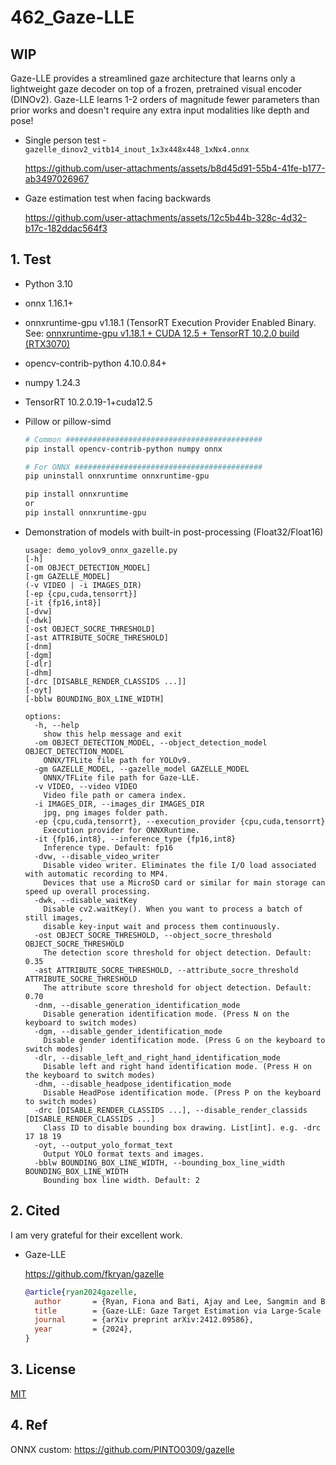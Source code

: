 # 462_Gaze-LLE

## WIP

Gaze-LLE provides a streamlined gaze architecture that learns only a lightweight gaze decoder on top of a frozen, pretrained visual encoder (DINOv2). Gaze-LLE learns 1-2 orders of magnitude fewer parameters than prior works and doesn't require any extra input modalities like depth and pose!

- Single person test - `gazelle_dinov2_vitb14_inout_1x3x448x448_1xNx4.onnx`

  https://github.com/user-attachments/assets/b8d45d91-55b4-41fe-b177-ab3497026967

- Gaze estimation test when facing backwards

  https://github.com/user-attachments/assets/12c5b44b-328c-4d32-b17c-182ddac564f3

## 1. Test
  - Python 3.10
  - onnx 1.16.1+
  - onnxruntime-gpu v1.18.1 (TensorRT Execution Provider Enabled Binary. See: [onnxruntime-gpu v1.18.1 + CUDA 12.5 + TensorRT 10.2.0 build (RTX3070)](https://zenn.dev/pinto0309/scraps/801db283883c38)
  - opencv-contrib-python 4.10.0.84+
  - numpy 1.24.3
  - TensorRT 10.2.0.19-1+cuda12.5
  - Pillow or pillow-simd

    ```bash
    # Common ############################################
    pip install opencv-contrib-python numpy onnx

    # For ONNX ##########################################
    pip uninstall onnxruntime onnxruntime-gpu

    pip install onnxruntime
    or
    pip install onnxruntime-gpu
    ```

  - Demonstration of models with built-in post-processing (Float32/Float16)
    ```
    usage: demo_yolov9_onnx_gazelle.py
    [-h]
    [-om OBJECT_DETECTION_MODEL]
    [-gm GAZELLE_MODEL]
    (-v VIDEO | -i IMAGES_DIR)
    [-ep {cpu,cuda,tensorrt}]
    [-it {fp16,int8}]
    [-dvw]
    [-dwk]
    [-ost OBJECT_SOCRE_THRESHOLD]
    [-ast ATTRIBUTE_SOCRE_THRESHOLD]
    [-dnm]
    [-dgm]
    [-dlr]
    [-dhm]
    [-drc [DISABLE_RENDER_CLASSIDS ...]]
    [-oyt]
    [-bblw BOUNDING_BOX_LINE_WIDTH]

    options:
      -h, --help
        show this help message and exit
      -om OBJECT_DETECTION_MODEL, --object_detection_model OBJECT_DETECTION_MODEL
        ONNX/TFLite file path for YOLOv9.
      -gm GAZELLE_MODEL, --gazelle_model GAZELLE_MODEL
        ONNX/TFLite file path for Gaze-LLE.
      -v VIDEO, --video VIDEO
        Video file path or camera index.
      -i IMAGES_DIR, --images_dir IMAGES_DIR
        jpg, png images folder path.
      -ep {cpu,cuda,tensorrt}, --execution_provider {cpu,cuda,tensorrt}
        Execution provider for ONNXRuntime.
      -it {fp16,int8}, --inference_type {fp16,int8}
        Inference type. Default: fp16
      -dvw, --disable_video_writer
        Disable video writer. Eliminates the file I/O load associated with automatic recording to MP4.
        Devices that use a MicroSD card or similar for main storage can speed up overall processing.
      -dwk, --disable_waitKey
        Disable cv2.waitKey(). When you want to process a batch of still images,
        disable key-input wait and process them continuously.
      -ost OBJECT_SOCRE_THRESHOLD, --object_socre_threshold OBJECT_SOCRE_THRESHOLD
        The detection score threshold for object detection. Default: 0.35
      -ast ATTRIBUTE_SOCRE_THRESHOLD, --attribute_socre_threshold ATTRIBUTE_SOCRE_THRESHOLD
        The attribute score threshold for object detection. Default: 0.70
      -dnm, --disable_generation_identification_mode
        Disable generation identification mode. (Press N on the keyboard to switch modes)
      -dgm, --disable_gender_identification_mode
        Disable gender identification mode. (Press G on the keyboard to switch modes)
      -dlr, --disable_left_and_right_hand_identification_mode
        Disable left and right hand identification mode. (Press H on the keyboard to switch modes)
      -dhm, --disable_headpose_identification_mode
        Disable HeadPose identification mode. (Press P on the keyboard to switch modes)
      -drc [DISABLE_RENDER_CLASSIDS ...], --disable_render_classids [DISABLE_RENDER_CLASSIDS ...]
        Class ID to disable bounding box drawing. List[int]. e.g. -drc 17 18 19
      -oyt, --output_yolo_format_text
        Output YOLO format texts and images.
      -bblw BOUNDING_BOX_LINE_WIDTH, --bounding_box_line_width BOUNDING_BOX_LINE_WIDTH
        Bounding box line width. Default: 2
    ```

## 2. Cited
  I am very grateful for their excellent work.
  - Gaze-LLE

    https://github.com/fkryan/gazelle

    ```bibtex
    @article{ryan2024gazelle,
      author       = {Ryan, Fiona and Bati, Ajay and Lee, Sangmin and Bolya, Daniel and Hoffman, Judy and Rehg, James M},
      title        = {Gaze-LLE: Gaze Target Estimation via Large-Scale Learned Encoders},
      journal      = {arXiv preprint arXiv:2412.09586},
      year         = {2024},
    }
    ```

## 3. License
[MIT](https://github.com/PINTO0309/PINTO_model_zoo/blob/main/462_Gaze-LLE/LICENSE)

## 4. Ref
ONNX custom: https://github.com/PINTO0309/gazelle
